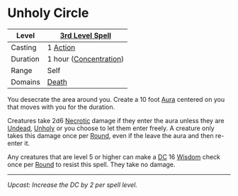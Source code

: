 # Unholy Circle

| Level    | [3rd Level Spell](3rd%20Level%20Spells.md)                       |
| -------- | ---------------------------------------------------------------- |
| Casting  | 1 [Action](../../../../Game%20Procedures/Core%20Procedures/Action.md)              |
| Duration | 1 hour ([Concentration](../../../Spellcasting/Concentration.md)) |
| Range    | Self                                                             |
| Domains  | [Death](../../Spell%20Domains/Death.md)                       |

You desecrate the area around you. Create a 10 foot [Aura](../../Areas%20of%20Effect/Aura.md) centered on you that moves with you for the duration.

Creatures take 2d6 [Necrotic](../../../../Game%20Procedures/Combat/Damage%20Types/Necrotic.md) damage if they enter the aura unless they are [Undead](../../../../Resources%20for%20GMs/Creatures/Creature%20Types/Undead.md), [Unholy](../../../../Resources%20for%20GMs/Creatures/Creature%20Types/Unholy%20Creature.md) or you choose to let them enter freely. A creature only takes this damage once per [Round](../../../../Game%20Procedures/Core%20Procedures/Round.md), even if the leave the aura and then re-enter it.

Any creatures that are level 5 or higher can make a [DC](../../../../Game%20Procedures/Core%20Procedures/DC.md) 16 [Wisdom](../../../../Player%20Characters/The%20Ability%20Scores/Wisdom.md) check once per [Round](../../../../Game%20Procedures/Core%20Procedures/Round.md) to resist this spell. They take no damage.

---
*Upcast: Increase the DC by 2 per spell level.*
